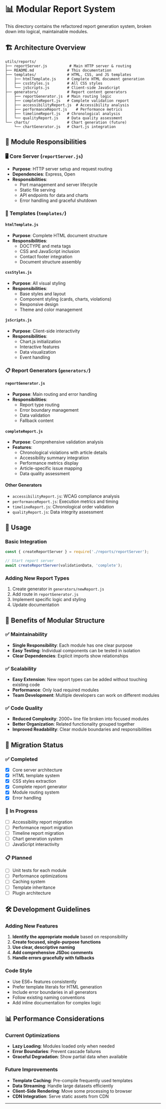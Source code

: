 # 📊 Modular Report System

This directory contains the refactored report generation system, broken down into logical, maintainable modules.

## 🏗️ Architecture Overview

```
utils/reports/
├── reportServer.js          # Main HTTP server & routing
├── README.md               # This documentation
├── templates/              # HTML, CSS, and JS templates
│   ├── htmlTemplate.js     # Complete HTML document generation
│   ├── cssStyles.js        # All CSS styles
│   └── jsScripts.js        # Client-side JavaScript
├── generators/             # Report content generators
│   ├── reportGenerator.js  # Main routing logic
│   ├── completeReport.js   # Complete validation report
│   ├── accessibilityReport.js  # Accessibility analysis
│   ├── performanceReport.js    # Performance metrics
│   ├── timelineReport.js   # Chronological analysis
│   └── qualityReport.js    # Data quality assessment
└── charts/                 # Chart generation (future)
    └── chartGenerator.js   # Chart.js integration
```

## 📁 Module Responsibilities

### 🖥️ Core Server (`reportServer.js`)

- **Purpose**: HTTP server setup and request routing
- **Dependencies**: Express, Open
- **Responsibilities**:
  - Port management and server lifecycle
  - Static file serving
  - API endpoints for data and charts
  - Error handling and graceful shutdown

### 🎨 Templates (`templates/`)

#### `htmlTemplate.js`

- **Purpose**: Complete HTML document structure
- **Responsibilities**:
  - DOCTYPE and meta tags
  - CSS and JavaScript inclusion
  - Contact footer integration
  - Document structure assembly

#### `cssStyles.js`

- **Purpose**: All visual styling
- **Responsibilities**:
  - Base styles and layout
  - Component styling (cards, charts, violations)
  - Responsive design
  - Theme and color management

#### `jsScripts.js`

- **Purpose**: Client-side interactivity
- **Responsibilities**:
  - Chart.js initialization
  - Interactive features
  - Data visualization
  - Event handling

### 📋 Report Generators (`generators/`)

#### `reportGenerator.js`

- **Purpose**: Main routing and error handling
- **Responsibilities**:
  - Report type routing
  - Error boundary management
  - Data validation
  - Fallback content

#### `completeReport.js`

- **Purpose**: Comprehensive validation analysis
- **Features**:
  - Chronological violations with article details
  - Accessibility summary integration
  - Performance metrics display
  - Article-specific issue mapping
  - Data quality assessment

#### Other Generators

- `accessibilityReport.js`: WCAG compliance analysis
- `performanceReport.js`: Execution metrics and timing
- `timelineReport.js`: Chronological order validation
- `qualityReport.js`: Data integrity assessment

## 🔧 Usage

### Basic Integration

```javascript
const { createReportServer } = require('./reports/reportServer');

// Start report server
await createReportServer(validationData, 'complete');
```

### Adding New Report Types

1. Create generator in `generators/newReport.js`
2. Add route in `reportGenerator.js`
3. Implement specific logic and styling
4. Update documentation

## 🎯 Benefits of Modular Structure

### ✅ **Maintainability**

- **Single Responsibility**: Each module has one clear purpose
- **Easy Testing**: Individual components can be tested in isolation
- **Clear Dependencies**: Explicit imports show relationships

### ✅ **Scalability**

- **Easy Extension**: New report types can be added without touching existing code
- **Performance**: Only load required modules
- **Team Development**: Multiple developers can work on different modules

### ✅ **Code Quality**

- **Reduced Complexity**: 2000+ line file broken into focused modules
- **Better Organization**: Related functionality grouped together
- **Improved Readability**: Clear module boundaries and responsibilities

## 🚀 Migration Status

### ✅ **Completed**

- [x] Core server architecture
- [x] HTML template system
- [x] CSS styles extraction
- [x] Complete report generator
- [x] Module routing system
- [x] Error handling

### 🔄 **In Progress**

- [ ] Accessibility report migration
- [ ] Performance report migration
- [ ] Timeline report migration
- [ ] Chart generation system
- [ ] JavaScript interactivity

### 📋 **Planned**

- [ ] Unit tests for each module
- [ ] Performance optimizations
- [ ] Caching system
- [ ] Template inheritance
- [ ] Plugin architecture

## 🛠️ Development Guidelines

### Adding New Features

1. **Identify the appropriate module** based on responsibility
2. **Create focused, single-purpose functions**
3. **Use clear, descriptive naming**
4. **Add comprehensive JSDoc comments**
5. **Handle errors gracefully with fallbacks**

### Code Style

- Use ES6+ features consistently
- Prefer template literals for HTML generation
- Include error boundaries in all generators
- Follow existing naming conventions
- Add inline documentation for complex logic

## 📊 Performance Considerations

### Current Optimizations

- **Lazy Loading**: Modules loaded only when needed
- **Error Boundaries**: Prevent cascade failures
- **Graceful Degradation**: Show partial data when available

### Future Improvements

- **Template Caching**: Pre-compile frequently used templates
- **Data Streaming**: Handle large datasets efficiently
- **Client-Side Rendering**: Move some processing to browser
- **CDN Integration**: Serve static assets from CDN

---

